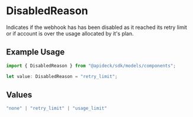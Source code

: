 # DisabledReason

Indicates if the webhook has has been disabled as it reached its retry limit or if account is over the usage allocated by it's plan.

## Example Usage

```typescript
import { DisabledReason } from "@apideck/sdk/models/components";

let value: DisabledReason = "retry_limit";
```

## Values

```typescript
"none" | "retry_limit" | "usage_limit"
```